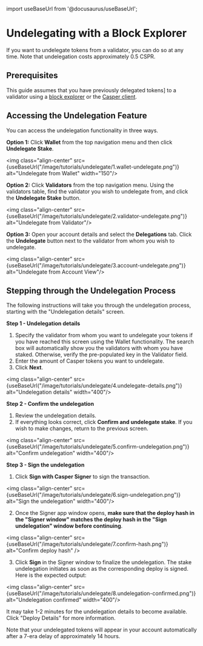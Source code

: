import useBaseUrl from '@docusaurus/useBaseUrl';

# Undelegating with a Block Explorer

If you want to undelegate tokens from a validator, you can do so at any time. Note that undelegation costs approximately 0.5 CSPR. 

## Prerequisites 

This guide assumes that you have previously delegated tokens] to a validator using a [block explorer](/workflow/delegate-ui) or the [Casper client](/workflow/delegate).

## Accessing the Undelegation Feature

You can access the undelegation functionality in three ways.

**Option 1:** Click **Wallet** from the top navigation menu and then click **Undelegate Stake**.

<img class="align-center" src={useBaseUrl("/image/tutorials/undelegate/1.wallet-undelegate.png")} alt="Undelegate from Wallet" width="150"/>

**Option 2:** Click **Validators** from the top navigation menu. Using the validators table, find the validator you wish to undelegate from, and click the **Undelegate Stake** button.

<img class="align-center" src={useBaseUrl("/image/tutorials/undelegate/2.validator-undelegate.png")} alt="Undelegate from Validator"/>

**Option 3:** Open your account details and select the **Delegations** tab. Click the **Undelegate** button next to the validator from whom you wish to undelegate.

<img class="align-center" src={useBaseUrl("/image/tutorials/undelegate/3.account-undelegate.png")} alt="Undelegate from Account View"/>

## Stepping through the Undelegation Process

The following instructions will take you through the undelegation process, starting with the "Undelegation details" screen.

**Step 1 - Undelegation details**

1.  Specify the validator from whom you want to undelegate your tokens if you have reached this screen using the Wallet functionality. The search box will automatically show you the validators with whom you have staked. Otherwise, verify the pre-populated key in the Validator field.
2.  Enter the amount of Casper tokens you want to undelegate.
3.  Click **Next**.

<img class="align-center" src={useBaseUrl("/image/tutorials/undelegate/4.undelegate-details.png")} alt="Undelegation details" width="400"/>

**Step 2 - Confirm the undelegation**

1.  Review the undelegation details.
2.  If everything looks correct, click **Confirm and undelegate stake**. If you wish to make changes, return to the previous screen.

<img class="align-center" src={useBaseUrl("/image/tutorials/undelegate/5.confirm-undelegation.png")} alt="Confirm undelegation" width="400"/>

**Step 3 - Sign the undelegation**

1.  Click **Sign with Casper Signer** to sign the transaction.

<img class="align-center" src={useBaseUrl("/image/tutorials/undelegate/6.sign-undelegation.png")} alt="Sign the undelegation" width="400"/>

2.  Once the Signer app window opens, **make sure that the deploy hash in the "Signer window" matches the deploy hash in the "Sign undelegation" window before continuing**.

<img class="align-center" src={useBaseUrl("/image/tutorials/undelegate/7.confirm-hash.png")} alt="Confirm deploy hash" />

3.  Click **Sign** in the Signer window to finalize the undelegation. The stake undelegation initiates as soon as the corresponding deploy is signed. Here is the expected output:

<img class="align-center" src={useBaseUrl("/image/tutorials/undelegate/8.undelegation-confirmed.png")} alt="Undelegation confirmed" width="400"/>

It may take 1-2 minutes for the undelegation details to become available. Click "Deploy Details" for more information. 

Note that your undelegated tokens will appear in your account automatically after a 7-era delay of approximately 14 hours.

